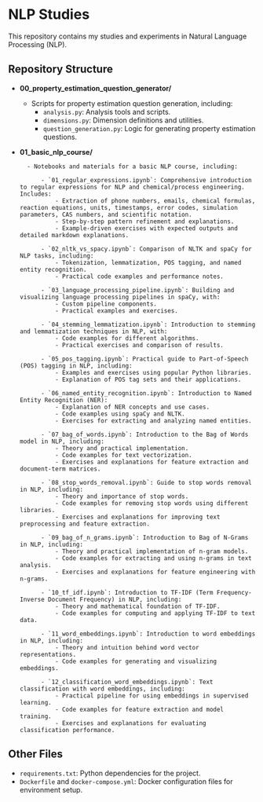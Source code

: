 # NLP Studies

This repository contains my studies and experiments in Natural Language Processing (NLP).

## Repository Structure

- **00_property_estimation_question_generator/**
	- Scripts for property estimation question generation, including:
		- `analysis.py`: Analysis tools and scripts.
		- `dimensions.py`: Dimension definitions and utilities.
		- `question_generation.py`: Logic for generating property estimation questions.

- **01_basic_nlp_course/**

		- Notebooks and materials for a basic NLP course, including:

			- `01_regular_expressions.ipynb`: Comprehensive introduction to regular expressions for NLP and chemical/process engineering. Includes:
				- Extraction of phone numbers, emails, chemical formulas, reaction equations, units, timestamps, error codes, simulation parameters, CAS numbers, and scientific notation.
				- Step-by-step pattern refinement and explanations.
				- Example-driven exercises with expected outputs and detailed markdown explanations.

			- `02_nltk_vs_spacy.ipynb`: Comparison of NLTK and spaCy for NLP tasks, including:
				- Tokenization, lemmatization, POS tagging, and named entity recognition.
				- Practical code examples and performance notes.

			- `03_language_processing_pipeline.ipynb`: Building and visualizing language processing pipelines in spaCy, with:
				- Custom pipeline components.
				- Practical examples and exercises.

			- `04_stemming_lemmatization.ipynb`: Introduction to stemming and lemmatization techniques in NLP, with:
				- Code examples for different algorithms.
				- Practical exercises and comparison of results.

			- `05_pos_tagging.ipynb`: Practical guide to Part-of-Speech (POS) tagging in NLP, including:
				- Examples and exercises using popular Python libraries.
				- Explanation of POS tag sets and their applications.

			- `06_named_entity_recognition.ipynb`: Introduction to Named Entity Recognition (NER):
				- Explanation of NER concepts and use cases.
				- Code examples using spaCy and NLTK.
				- Exercises for extracting and analyzing named entities.

			- `07_bag_of_words.ipynb`: Introduction to the Bag of Words model in NLP, including:
				- Theory and practical implementation.
				- Code examples for text vectorization.
				- Exercises and explanations for feature extraction and document-term matrices.

			- `08_stop_words_removal.ipynb`: Guide to stop words removal in NLP, including:
				- Theory and importance of stop words.
				- Code examples for removing stop words using different libraries.
				- Exercises and explanations for improving text preprocessing and feature extraction.
				
			- `09_bag_of_n_grams.ipynb`: Introduction to Bag of N-Grams in NLP, including:
				- Theory and practical implementation of n-gram models.
				- Code examples for extracting and using n-grams in text analysis.
				- Exercises and explanations for feature engineering with n-grams.
				
			- `10_tf_idf.ipynb`: Introduction to TF-IDF (Term Frequency-Inverse Document Frequency) in NLP, including:
				- Theory and mathematical foundation of TF-IDF.
				- Code examples for computing and applying TF-IDF to text data.

			- `11_word_embeddings.ipynb`: Introduction to word embeddings in NLP, including:
				- Theory and intuition behind word vector representations.
				- Code examples for generating and visualizing embeddings.

			- `12_classification_word_embeddings.ipynb`: Text classification with word embeddings, including:
				- Practical pipeline for using embeddings in supervised learning.
				- Code examples for feature extraction and model training.
				- Exercises and explanations for evaluating classification performance.
			
## Other Files

- `requirements.txt`: Python dependencies for the project.
- `Dockerfile` and `docker-compose.yml`: Docker configuration files for environment setup.

